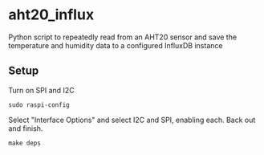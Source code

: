 # aht20_influx
Python script to repeatedly read from an AHT20 sensor and save the temperature and humidity data to a configured InfluxDB instance

## Setup

Turn on SPI and I2C
```
sudo raspi-config
```
Select "Interface Options" and select I2C and SPI, enabling each. Back out and finish. 

```
make deps

```
